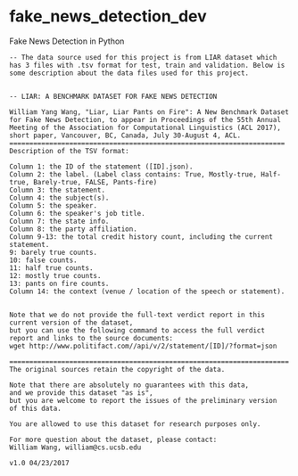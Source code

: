 # fake_news_detection_dev
Fake News Detection in Python

	-- The data source used for this project is from LIAR dataset which has 3 files with .tsv format for test, train and validation. Below is some description about the data files used for this project.
	
	
	-- LIAR: A BENCHMARK DATASET FOR FAKE NEWS DETECTION

	William Yang Wang, "Liar, Liar Pants on Fire": A New Benchmark Dataset for Fake News Detection, to appear in Proceedings of the 55th Annual Meeting of the Association for Computational Linguistics (ACL 2017), short paper, Vancouver, BC, Canada, July 30-August 4, ACL.
	=====================================================================
	Description of the TSV format:

	Column 1: the ID of the statement ([ID].json).
	Column 2: the label. (Label class contains: True, Mostly-true, Half-true, Barely-true, FALSE, Pants-fire)
	Column 3: the statement.
	Column 4: the subject(s).
	Column 5: the speaker.
	Column 6: the speaker's job title.
	Column 7: the state info.
	Column 8: the party affiliation.
	Column 9-13: the total credit history count, including the current statement.
	9: barely true counts.
	10: false counts.
	11: half true counts.
	12: mostly true counts.
	13: pants on fire counts.
	Column 14: the context (venue / location of the speech or statement).


	Note that we do not provide the full-text verdict report in this current version of the dataset,
	but you can use the following command to access the full verdict report and links to the source documents:
	wget http://www.politifact.com//api/v/2/statement/[ID]/?format=json

	======================================================================
	The original sources retain the copyright of the data.

	Note that there are absolutely no guarantees with this data,
	and we provide this dataset "as is",
	but you are welcome to report the issues of the preliminary version
	of this data.

	You are allowed to use this dataset for research purposes only.

	For more question about the dataset, please contact:
	William Wang, william@cs.ucsb.edu

	v1.0 04/23/2017
